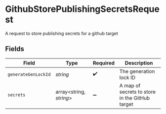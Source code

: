 # GithubStorePublishingSecretsRequest

A request to store publishing secrets for a github target


## Fields

| Field                                          | Type                                           | Required                                       | Description                                    |
| ---------------------------------------------- | ---------------------------------------------- | ---------------------------------------------- | ---------------------------------------------- |
| `generateGenLockId`                            | *string*                                       | :heavy_check_mark:                             | The generation lock ID                         |
| `secrets`                                      | array<string, *string*>                        | :heavy_minus_sign:                             | A map of secrets to store in the GitHub target |